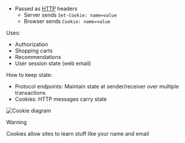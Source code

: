 - Passed as [HTTP](HTTP/HTTP.md) headers
	- Server sends `Set-Cookie: name=value`
	- Browser sends `Cookie: name=value`

Uses:
- Authorization
- Shopping carts
- Recommendations
- User session state (web email)

How to keep state:
- Protocol endpoints: Maintain state at sender/receiver over multiple transactions
- Cookies: HTTP messages carry state

![Cookie diagram](HTTP/cookies.png)

> [!warning]
> Cookies allow sites to learn stuff like your name and email
